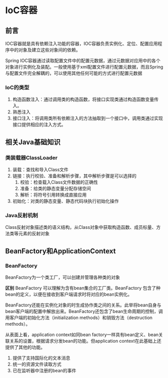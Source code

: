 # IoC容器

## 前言

IOC容器就是具有依赖注入功能的容器，IOC容器负责实例化、定位、配置应用程序中的对象及建立这些对象间的依赖。

Spring IOC容器通过读取配置文件中的配置元数据，通过元数据对应用中的各个对象进行实例化及装配。一般使用基于xml配置文件进行配置元数据，而且Spring与配置文件完全解耦的，可以使用其他任何可能的方式进行配置元数据

### IoC的类型

1. 构造函数注入：通过调用类的构造函数，将接口实现类通过构造函数变量传入。
2. 熟悉注入
3. 接口注入：将调用类所有依赖注入的方法抽取到一个接口中，调用类通过实现接口提供相应的注入方式。

## 相关Java基础知识

### 类装载器ClassLoader

1. 装载：查找和导入Class文件
2. 链接：执行校验、准备和解析步骤，其中解析步骤是可以选择的
    1. 校验：检查载入Class文件数据的正确性
    2. 准备：给类的静态变量分配存储空间
    3. 解析：将符号引用转换成直接应用
3. 初始化：对类的静态变量、静态代码块执行初始化操作

### Java反射机制

Class反射对象描述类的语义结构，从Class对象中获取构造函数、成员标量、方法类等元素的反射对象

## BeanFactory和ApplicationContext

### BeanFactory

BeanFactory为一个类工厂，可以创建并管理各种类的对象

**区别**
BeanFactory 可以理解为含有bean集合的工厂类。BeanFactory 包含了种bean的定义，以便在接收到客户端请求时将对应的bean实例化。

BeanFactory还能在实例化对象的时生成协作类之间的关系。此举将bean自身与bean客户端的配置中解放出来。BeanFactory还包含了bean生命周期的控制，调用客户端的初始化方法（initialization methods）和销毁方法（destruction methods）。

从表面上看，application context如同bean factory一样具有bean定义、bean关联关系的设置，根据请求分发bean的功能。但application context在此基础上还提供了其他的功能。

1. 提供了支持国际化的文本消息
2. 统一的资源文件读取方式
3. 已在监听器中注册的bean的事件